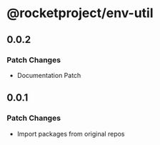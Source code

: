 # @rocketproject/env-util

## 0.0.2

### Patch Changes

- Documentation Patch

## 0.0.1

### Patch Changes

- Import packages from original repos
